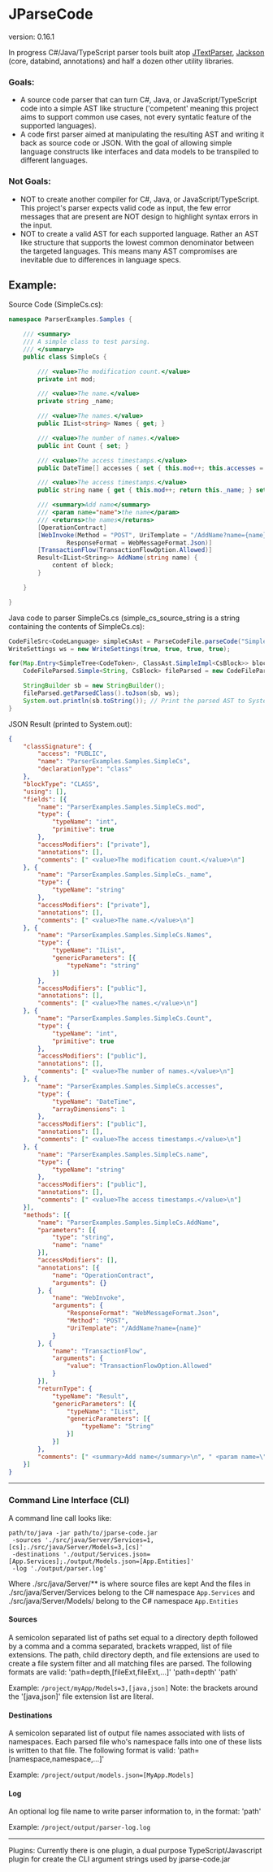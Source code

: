 JParseCode
==============
version: 0.16.1

In progress C#/Java/TypeScript parser tools built atop [JTextParser](https://github.com/TeamworkGuy2/JTextParser), [Jackson](https://github.com/FasterXML/jackson-core/) (core, databind, annotations) and half a dozen other utility libraries. 

### Goals:
* A source code parser that can turn C#, Java, or JavaScript/TypeScript code into a simple AST like structure ('competent' meaning this project aims to support common use cases, not every syntatic feature of the supported languages). 
* A code first parser aimed at manipulating the resulting AST and writing it back as source code or JSON.  With the goal of allowing simple language constructs like interfaces and data models to be transpiled to different languages. 

### Not Goals:
* NOT to create another compiler for C#, Java, or JavaScript/TypeScript. This project's parser expects valid code as input, the few error messages that are present are NOT design to highlight syntax errors in the input. 
* NOT to create a valid AST for each supported language. Rather an AST like structure that supports the lowest common denominator between the targeted languages. This means many AST compromises are inevitable due to differences in language specs. 


Example:
--------

Source Code (SimpleCs.cs):
```C#
namespace ParserExamples.Samples {

	/// <summary>
	/// A simple class to test parsing.
	/// </summary>
	public class SimpleCs {

		/// <value>The modification count.</value>
		private int mod;

		/// <value>The name.</value>
		private string _name;

		/// <value>The names.</value>
		public IList<string> Names { get; }

		/// <value>The number of names.</value>
		public int Count { set; }

		/// <value>The access timestamps.</value>
		public DateTime[] accesses { set { this.mod++; this.accesses = value; } }

		/// <value>The access timestamps.</value>
		public string name { get { this.mod++; return this._name; } set { this.mod++; this._name = value; } }

		/// <summary>Add name</summary>
		/// <param name="name">the name</param>
		/// <returns>the names</returns>
		[OperationContract]
		[WebInvoke(Method = "POST", UriTemplate = "/AddName?name={name}",
				ResponseFormat = WebMessageFormat.Json)]
		[TransactionFlow(TransactionFlowOption.Allowed)]
		Result<IList<String>> AddName(string name) {
			content of block;
		}

	}

}
```


Java code to parser SimpleCs.cs (simple_cs_source_string is a string containing the contents of SimpleCs.cs):
```Java
CodeFileSrc<CodeLanguage> simpleCsAst = ParseCodeFile.parseCode("SimpleCs.cs", CodeLanguageOptions.C_SHARP, simple_cs_source_string);
WriteSettings ws = new WriteSettings(true, true, true, true);

for(Map.Entry<SimpleTree<CodeToken>, ClassAst.SimpleImpl<CsBlock>> block : CodeLanguageOptions.C_SHARP.getExtractor().extractClassFieldsAndMethodSignatures(simpleCsAst.getDoc())) {
	CodeFileParsed.Simple<String, CsBlock> fileParsed = new CodeFileParsed.Simple<>("SimpleCs.cs", block.getValue(), block.getKey());

	StringBuilder sb = new StringBuilder();
	fileParsed.getParsedClass().toJson(sb, ws);
	System.out.println(sb.toString()); // Print the parsed AST to System.out
}
```


JSON Result (printed to System.out):
```JSON
{
	"classSignature": {
		"access": "PUBLIC",
		"name": "ParserExamples.Samples.SimpleCs",
		"declarationType": "class"
	},
	"blockType": "CLASS",
	"using": [],
	"fields": [{
		"name": "ParserExamples.Samples.SimpleCs.mod",
		"type": {
			"typeName": "int",
			"primitive": true
		},
		"accessModifiers": ["private"],
		"annotations": [],
		"comments": [" <value>The modification count.</value>\n"]
	}, {
		"name": "ParserExamples.Samples.SimpleCs._name",
		"type": {
			"typeName": "string"
		},
		"accessModifiers": ["private"],
		"annotations": [],
		"comments": [" <value>The name.</value>\n"]
	}, {
		"name": "ParserExamples.Samples.SimpleCs.Names",
		"type": {
			"typeName": "IList",
			"genericParameters": [{
				"typeName": "string"
			}]
		},
		"accessModifiers": ["public"],
		"annotations": [],
		"comments": [" <value>The names.</value>\n"]
	}, {
		"name": "ParserExamples.Samples.SimpleCs.Count",
		"type": {
			"typeName": "int",
			"primitive": true
		},
		"accessModifiers": ["public"],
		"annotations": [],
		"comments": [" <value>The number of names.</value>\n"]
	}, {
		"name": "ParserExamples.Samples.SimpleCs.accesses",
		"type": {
			"typeName": "DateTime",
			"arrayDimensions": 1
		},
		"accessModifiers": ["public"],
		"annotations": [],
		"comments": [" <value>The access timestamps.</value>\n"]
	}, {
		"name": "ParserExamples.Samples.SimpleCs.name",
		"type": {
			"typeName": "string"
		},
		"accessModifiers": ["public"],
		"annotations": [],
		"comments": [" <value>The access timestamps.</value>\n"]
	}],
	"methods": [{
		"name": "ParserExamples.Samples.SimpleCs.AddName",
		"parameters": [{
			"type": "string",
			"name": "name"
		}],
		"accessModifiers": [],
		"annotations": [{
			"name": "OperationContract",
			"arguments": {}
		}, {
			"name": "WebInvoke",
			"arguments": {
				"ResponseFormat": "WebMessageFormat.Json",
				"Method": "POST",
				"UriTemplate": "/AddName?name={name}"
			}
		}, {
			"name": "TransactionFlow",
			"arguments": {
				"value": "TransactionFlowOption.Allowed"
			}
		}],
		"returnType": {
			"typeName": "Result",
			"genericParameters": [{
				"typeName": "IList",
				"genericParameters": [{
					"typeName": "String"
				}]
			}]
		},
		"comments": [" <summary>Add name</summary>\n", " <param name=\"name\">the name</param>\n", " <returns>the names</returns>\n"]
	}]
}
```


--------

### Command Line Interface (CLI)

A command line call looks like:
```
path/to/java -jar path/to/jparse-code.jar 
 -sources './src/java/Server/Services=1,[cs];./src/java/Server/Models=3,[cs]'
 -destinations './output/Services.json=[App.Services];./output/Models.json=[App.Entities]'
 -log './output/parser.log'
```
Where ./src/java/Server/** is where source files are kept
And the files in ./src/java/Server/Services belong to the C# namespace `App.Services` and ./src/java/Server/Models/ belong to the C# namespace `App.Entities`


#### Sources
A semicolon separated list of paths set equal to a directory depth followed by a comma and a comma separated, brackets wrapped, list of file extensions. 
The path, child directory depth, and file extensions are used to create a file system filter and all matching files are parsed.
The following formats are valid:
'path=depth,[fileExt,fileExt,...]'
'path=depth'
'path'

Example: ```/project/myApp/Models=3,[java,json]```
Note: the brackets around the '[java,json]' file extension list are literal.


#### Destinations
A semicolon separated list of output file names associated with lists of namespaces.  Each parsed file who's namespace falls into one of these lists is written to that file. 
The following format is valid:
'path=[namespace,namespace,...]'

Example: ```/project/output/models.json=[MyApp.Models]```


#### Log
An optional log file name to write parser information to, in the format:
'path'

Example: ```/project/output/parser-log.log```


--------
Plugins:
Currently there is one plugin, a dual purpose TypeScript/Javascript plugin for create the CLI argument strings used by jparse-code.jar
